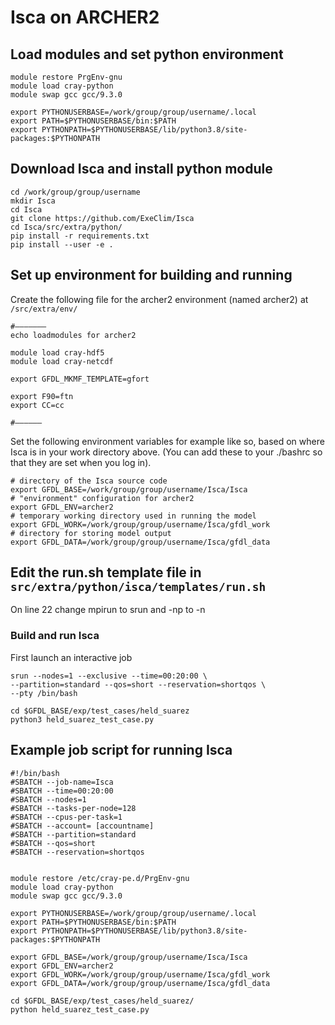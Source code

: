 # Isca on ARCHER2

## Load modules and set python environment 

```
module restore PrgEnv-gnu 
module load cray-python 
module swap gcc gcc/9.3.0 

export PYTHONUSERBASE=/work/group/group/username/.local
export PATH=$PYTHONUSERBASE/bin:$PATH
export PYTHONPATH=$PYTHONUSERBASE/lib/python3.8/site-packages:$PYTHONPATH
```

## Download Isca and install python module 

```
cd /work/group/group/username 
mkdir Isca 
cd Isca 
git clone https://github.com/ExeClim/Isca 
cd Isca/src/extra/python/ 
pip install -r requirements.txt 
pip install --user -e . 
```

## Set up environment for building and running 

Create the following file for the archer2 environment (named archer2) at `/src/extra/env/` 
```
#——————— 
echo loadmodules for archer2 

module load cray-hdf5 
module load cray-netcdf 

export GFDL_MKMF_TEMPLATE=gfort 

export F90=ftn 
export CC=cc 

#—————— 
```

Set the following environment variables for example like so, based on where Isca is in your work directory above. (You can add these to your ./bashrc so that they are set when you log in). 

```
# directory of the Isca source code 
export GFDL_BASE=/work/group/group/username/Isca/Isca 
# "environment" configuration for archer2 
export GFDL_ENV=archer2 
# temporary working directory used in running the model 
export GFDL_WORK=/work/group/group/username/Isca/gfdl_work 
# directory for storing model output 
export GFDL_DATA=/work/group/group/username/Isca/gfdl_data 
```

## Edit the run.sh template file in `src/extra/python/isca/templates/run.sh`

On line 22 change mpirun to srun and -np to -n 

### Build and run Isca 

First launch an interactive job 

```
srun --nodes=1 --exclusive --time=00:20:00 \ 
--partition=standard --qos=short --reservation=shortqos \ 
--pty /bin/bash 
```
```
cd $GFDL_BASE/exp/test_cases/held_suarez 
python3 held_suarez_test_case.py 
```

## Example job script for running Isca

```
#!/bin/bash 
#SBATCH --job-name=Isca
#SBATCH --time=00:20:00 
#SBATCH --nodes=1 
#SBATCH --tasks-per-node=128 
#SBATCH --cpus-per-task=1 
#SBATCH --account= [accountname] 
#SBATCH --partition=standard 
#SBATCH --qos=short 
#SBATCH --reservation=shortqos 


module restore /etc/cray-pe.d/PrgEnv-gnu
module load cray-python 
module swap gcc gcc/9.3.0

export PYTHONUSERBASE=/work/group/group/username/.local
export PATH=$PYTHONUSERBASE/bin:$PATH
export PYTHONPATH=$PYTHONUSERBASE/lib/python3.8/site-packages:$PYTHONPATH

export GFDL_BASE=/work/group/group/username/Isca/Isca 
export GFDL_ENV=archer2 
export GFDL_WORK=/work/group/group/username/Isca/gfdl_work 
export GFDL_DATA=/work/group/group/username/Isca/gfdl_data 

cd $GFDL_BASE/exp/test_cases/held_suarez/ 
python held_suarez_test_case.py 
```
